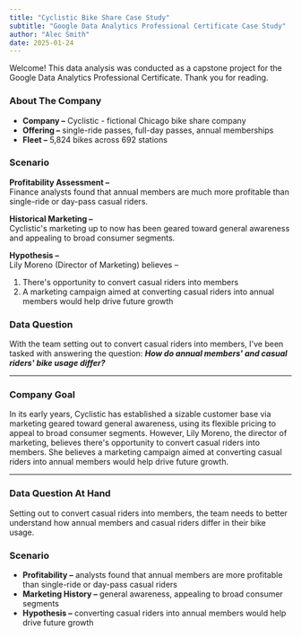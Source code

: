 ```yaml
---
title: "Cyclistic Bike Share Case Study"
subtitle: "Google Data Analytics Professional Certificate Case Study"
author: "Alec Smith"
date: 2025-01-24
---
```


Welcome! This data analysis was conducted as a capstone project for the Google Data Analytics Professional Certificate. Thank you for reading. <br />
  
### **About The Company**

- **Company –** Cyclistic - fictional Chicago bike share company
- **Offering –** single-ride passes, full-day passes, annual memberships
- **Fleet –** 5,824 bikes across 692 stations <br />

### **Scenario**

**Profitability Assessment –** <br />
Finance analysts found that annual members are much more profitable than single-ride or day-pass casual riders. 

**Historical Marketing –** <br />
Cyclistic's marketing up to now has been geared toward general awareness and appealing to broad consumer segments.

**Hypothesis –** <br />
Lily Moreno (Director of Marketing) believes –
1. There's opportunity to convert casual riders into members
2. A marketing campaign aimed at converting casual riders into annual members would help drive future growth <br />

### **Data Question**

With the team setting out to convert casual riders into members, I've been tasked with answering the question: ***How do annual members' and casual riders' bike usage differ?***

---

### Company Goal

In its early years, Cyclistic has established a sizable customer base via marketing geared toward general awareness, using its flexible pricing to appeal to broad consumer segments. However, Lily Moreno, the director of marketing, believes there's opportunity to convert casual riders into members. She believes a marketing campaign aimed at converting casual riders into annual members would help drive future growth.

--- 

### Data Question At Hand

Setting out to convert casual riders into members, the team needs to better understand how annual members and casual riders differ in their bike usage.


### Scenario

- **Profitability –** analysts found that annual members are more profitable than single-ride or day-pass casual riders 
- **Marketing History –** general awareness, appealing to broad consumer segments
- **Hypothesis –** converting casual riders into annual members would help drive future growth  <br />  
